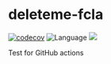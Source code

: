 # deleteme-fcla
[![codecov](https://codecov.io/gh/nlasagni/deleteme-fcla/branch/main/graph/badge.svg)](https://codecov.io/gh/nlasagni/deleteme-fcla)
![Language](https://img.shields.io/github/languages/top/nlasagni/deleteme-fcla)
<a href="https://nlasagni.github.io/deleteme-fcla/dokka/"><img src="https://img.shields.io/badge/docs%20by-Dokka-green.svg"/></a>

Test for GitHub actions
